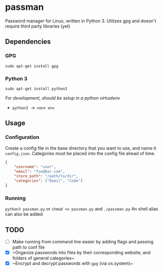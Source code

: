 # passman

Password manager for Linux, written in Python 3.  Utilizes gpg and doesn't require third party libraries (yet)


## Dependencies

### GPG
 `sudo apt-get install gpg`

### Python 3
 `sudo apt-get install python3`
 
 *For development, should be setup in a python virtualenv*
 - `python3 -m venv env`

## Usage

### Configuration

Create a config file in the base directory that you want to use, and name it `config.json`.  Categories must be placed into the config file ahead of time.

```json
{
	"username": "user",
	"email": "foo@bar.com",
	"store_path": "/path/to/dir",
	"categories": ["Email", "Code"]
}
```

### Running

`python3 passman.py` or `chmod +x passman.py` and `./passman.py`
An shell alias can also be added

## TODO

- [ ] Make running from command line easier by adding flags and passing path to conf file
- [x] ~Organize passwords into files by their corresponding website, and folders of general categories~
- [x] ~Encrypt and decrypt passwords with `gpg` (via os.system)~

